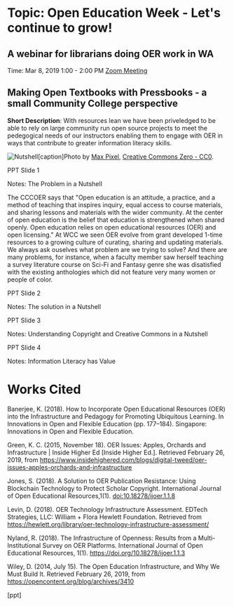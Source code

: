 
# Topic: Open Education Week - Let's continue to grow! 
## A webinar for librarians doing OER work in WA

Time: Mar 8, 2019 1:00 - 2:00 PM  [Zoom Meeting](https://zoom.us/j/111107245)

## Making Open Textbooks with Pressbooks - a small Community College perspective 

**Short Description**: With resources lean we have been priveledged to be able to rely on large community run open source projects to meet the pedegogical needs of our instructors enabling them to engage with OER in ways that contribute to greater information literacy skills.

![Nutshell](https://www.maxpixel.net/static/photo/1x/Brain-Nutshell-Nut-Open-Shell-Coils-Walnut-Head-3072652.jpg)[caption]Photo by [Max Pixel](https://www.maxpixel.net/Brain-Nutshell-Nut-Open-Shell-Coils-Walnut-Head-3072652), [Creative Commons Zero - CC0](https://creativecommons.org/publicdomain/zero/1.0/deed.en).

PPT Slide 1

Notes: The Problem in a Nutshell

The CCCOER says that "Open education is an attitude, a practice, and a method of teaching that inspires inquiry, equal access to course materials, and sharing lessons and materials with the wider community. At the center of open education is the belief that education is strengthened when shared openly. Open education relies on open educational resources (OER) and open licensing."  At WCC we seen OER evolve from grant developed 1-time resources to a growing culture of curating, sharing and updating materials. We always ask ouselves what problem are we trying to solve?  And there are many problems, for instance, when a faculty member saw herself teaching a survey literature course on Sci-Fi and Fantasy genre she was disatisfied with the existing anthologies which did not feature very many women or people of color.

PPT Slide 2

Notes:  The solution in a Nutshell

PPT Slide 3

Notes: Understanding Copyright and Creative Commons in a Nutshell

PPT Slide 4

Notes: Information Literacy has Value


# Works Cited

Banerjee, K. (2018). How to Incorporate Open Educational Resources (OER) into the Infrastructure and Pedagogy for Promoting Ubiquitous Learning. In Innovations in Open and Flexible Education (pp. 177–184). Singapore: Innovations in Open and Flexible Education.

Green, K. C. (2015, November 18). OER Issues: Apples, Orchards and Infrastructure | Inside Higher Ed [Inside Higher Ed.]. Retrieved February 26, 2019, from https://www.insidehighered.com/blogs/digital-tweed/oer-issues-apples-orchards-and-infrastructure

Jones, S. (2018). A Solution to OER Publication Resistance: Using Blockchain Technology to Protect Scholar Copyright. International Journal of Open Educational Resources,1(1). [doi:10.18278/ijoer.1.1.8](http://www.ipsonet.org/publications/open-access/ijoer/ijoer-volume-1-issue-1-fall-2018-winter-2019)

Levin, D. (2018). OER Technology Infrastructure Assessment. EDTech Strategies, LLC: William + Flora Hewlett Foundation. Retrieved from https://hewlett.org/library/oer-technology-infrastructure-assessment/

Nyland, R. (2018). The Infrastructure of Openness: Results from a Multi-Institutional Survey on OER Platforms. International Journal of Open Educational Resources, 1(1). https://doi.org/10.18278/ijoer.1.1.3

Wiley, D. (2014, July 15). The Open Education Infrastructure, and Why We Must Build It. Retrieved February 26, 2019, from https://opencontent.org/blog/archives/3410


[ppt]
